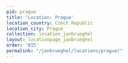 ```yaml
---
pid: prague
title: 'Location: Prague'
location_country: Czech Republic
location_city: Prague
collection: location_janbrueghel
layout: locationpage_janbrueghel
order: '015'
permalink: "/janbrueghel/locations/prague/"
---
```

